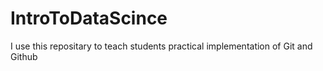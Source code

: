 # IntroToDataScince
I use this repositary to teach students practical implementation of Git and Github
